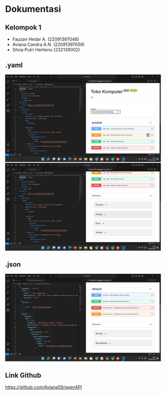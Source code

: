 # Dokumentasi

## Kelompok 1
- Fauzan Hedar A. 	(22091397048)
- Aviana Candra A.N. 	(22091397059)
- Silvia Putri Herlieno	(232139002)

## .yaml
![yaml](yaml1.jpeg)
![yaml](yaml2.jpeg)

## .json
![json](json.jpeg)

## Link Github
https://github.com/Aviana59/openAPI
